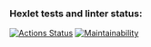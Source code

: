 ### Hexlet tests and linter status:
[![Actions Status](https://github.com/Utrian/python-project-lvl1/workflows/hexlet-check/badge.svg)](https://github.com/Utrian/python-project-lvl1/actions)
[![Maintainability](https://api.codeclimate.com/v1/badges/a99a88d28ad37a79dbf6/maintainability)](https://codeclimate.com/github/codeclimate/codeclimate/maintainability)